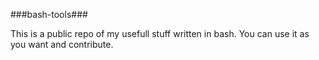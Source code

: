 ###bash-tools###

This is a public repo of my usefull stuff written in bash. You can use it as you want and contribute.
